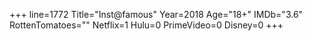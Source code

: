 +++
line=1772
Title="Inst@famous"
Year=2018
Age="18+"
IMDb="3.6"
RottenTomatoes=""
Netflix=1
Hulu=0
PrimeVideo=0
Disney=0
+++

